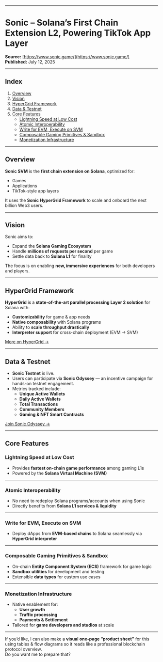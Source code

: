 
---

# Sonic – Solana’s First Chain Extension L2, Powering TikTok App Layer

**Source:** [https://www.sonic.game/](https://www.sonic.game/)  
**Published:** July 12, 2025

---

## Index
1. [Overview](#overview)  
2. [Vision](#vision)  
3. [HyperGrid Framework](#hypergrid-framework)  
4. [Data & Testnet](#data--testnet)  
5. [Core Features](#core-features)  
   - [Lightning Speed at Low Cost](#lightning-speed-at-low-cost)  
   - [Atomic Interoperability](#atomic-interoperability)  
   - [Write for EVM, Execute on SVM](#write-for-evm-execute-on-svm)  
   - [Composable Gaming Primitives & Sandbox](#composable-gaming-primitives--sandbox)  
   - [Monetization Infrastructure](#monetization-infrastructure)

---

## Overview
**Sonic SVM** is the **first chain extension on Solana**, optimized for:
- Games
- Applications
- TikTok-style app layers

It uses the **Sonic HyperGrid Framework** to scale and onboard the next billion Web3 users.

---

## Vision
Sonic aims to:
- Expand the **Solana Gaming Ecosystem**
- Handle **millions of requests per second** per game
- Settle data back to **Solana L1** for finality

The focus is on enabling **new, immersive experiences** for both developers and players.

---

## HyperGrid Framework
**HyperGrid** is a **state-of-the-art parallel processing Layer 2 solution** for Solana with:
- **Customizability** for game & app needs
- **Native composability** with Solana programs
- Ability to **scale throughput drastically**
- **Interpreter support** for cross-chain deployment (EVM → SVM)

[More on HyperGrid →](https://www.sonic.game/hypergrid)

---

## Data & Testnet
- **Sonic Testnet** is live.
- Users can participate via **Sonic Odyssey** — an incentive campaign for hands-on testnet engagement.
- Metrics tracked include:
  - **Unique Active Wallets**
  - **Daily Active Wallets**
  - **Total Transactions**
  - **Community Members**
  - **Gaming & NFT Smart Contracts**

[Join Sonic Odyssey →](https://odyssey.sonic.game/)

---

## Core Features

### Lightning Speed at Low Cost
- Provides **fastest on-chain game performance** among gaming L1s
- Powered by the **Solana Virtual Machine (SVM)**

---

### Atomic Interoperability
- No need to redeploy Solana programs/accounts when using Sonic
- Directly benefits from **Solana L1 services & liquidity**

---

### Write for EVM, Execute on SVM
- Deploy dApps from **EVM-based chains** to Solana seamlessly via **HyperGrid interpreter**

---

### Composable Gaming Primitives & Sandbox
- On-chain **Entity Component System (ECS)** framework for game logic
- **Sandbox utilities** for development and testing
- Extensible **data types** for custom use cases

---

### Monetization Infrastructure
- Native enablement for:
  - **User growth**
  - **Traffic processing**
  - **Payments & Settlement**
- Tailored for **game developers and studios** at scale

---

If you’d like, I can also make a **visual one-page “product sheet”** for this using tables & flow diagrams so it reads like a professional blockchain protocol overview.  
Do you want me to prepare that?